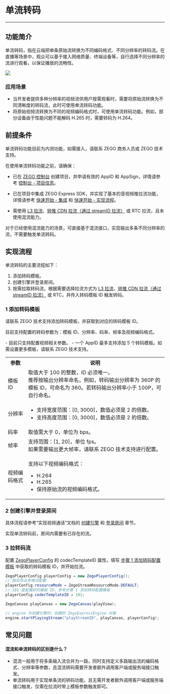 # 单流转码

- - -

## 功能简介

单流转码，指在云端把单条原始流转换为不同编码格式、不同分辨率的转码流。在直播等场景中，观众可以基于接入网络质量、终端设备等，自行选择不同分辨率的流进行观看，以保证播放的流畅性。

<Frame width="512" height="auto" caption="">
  <img src="https://doc-media.zego.im/sdk-doc/Pics/Express/Single_stream_transcoding.jpeg" />
</Frame>

### 应用场景

- 当开发者提供多种分辨率的视频流供用户按需观看时，需要将原始流转换为不同清晰度的转码流，此时可使用单流转码功能。
- 将原始视频流转换为不同的视频编码格式时，可使用单流转码功能。例如，部分设备由于性能问题不能解码 H.265 时，需要转码为 H.264。


## 前提条件

<Warning title="注意">
单流转码功能目前为内测功能，如需接入，请联系 ZEGO 商务人员或 ZEGO 技术支持。
</Warning>

在使用单流转码功能之前，请确保：
- 已在 [ZEGO 控制台](https://console.zego.im) 创建项目，并申请有效的 AppID 和 AppSign，详情请参考 [控制台 - 项目信息](/console/project-info)。
- 已在项目中集成 ZEGO Express SDK，并实现了基本的音视频推拉流功能，详情请参考 [快速开始 - 集成](https://doc-zh.zego.im/article/195) 和 [快速开始 - 实现流程](https://doc-zh.zego.im/article/7627)。

- 需使用 [L3 拉流](https://doc-zh.zego.im/article/6777)、[转推 CDN 拉流（通过 streamID 拉流）](https://doc-zh.zego.im/article/1188) 或 RTC 拉流，且未使用混流能力。

<Note title="说明">
对于已经使用混流能力的场景，可直接基于混流接口，实现输出多条不同分辨率的流，不需要触发单流转码。
</Note>


## 实现流程

单流转码的主要流程如下：
1. 添加转码模板。
2. 创建引擎并登录房间。
3. 按需拉取转码流，根据需要选择拉流方式为 [L3 拉流](https://doc-zh.zego.im/article/6777)、[转推 CDN 拉流（通过 streamID 拉流）](https://doc-zh.zego.im/article/1188) 或 RTC，并传入转码模板 ID 触发转码。


<a name="step1"></a>

### 1 添加转码模板

请联系 ZEGO 技术支持添加转码模板，并获取到对应的转码模板 ID。

目前支持配置的转码参数为：模板 ID、分辨率、码率、帧率及视频编码格式。

<Warning title="注意">
- 目前只支持配置视频相关参数。
- 一个 AppID 最多支持添加 5 个转码模板。如需设置更多模板，请联系 ZEGO 技术支持。
</Warning>

<table>

<tbody><tr>
<th>参数</th>
<th>说明</th>
</tr>
<tr>
<td>模板 ID</td>
<td>取值大于 100 的整数，ID 必须唯一。<br />推荐按输出分辨率命名，例如，转码输出分辨率为 360P 的模板 ID，可命名为 360。若转码输出分辨率小于 100P，可自行命名。</td>
</tr>
<tr>
<td>分辨率</td>
<td><ul><li>支持宽度范围：[0, 3000]，数值必须是 2 的倍数。</li><li>支持高度范围：[0, 3000]，数值必须是 2 的倍数。</li></ul></td>
</tr>
<tr>
<td>码率</td>
<td>取值需大于 0，单位为 bps。</td>
</tr>
<tr>
<td>帧率</td>
<td>支持范围：[1, 20]，单位 fps。<br />如果需要输出更大帧率，请联系 ZEGO 技术支持进行配置。</td>
</tr>
<tr>
<td>视频编码格式</td>
<td><p>支持以下视频编码格式：</p><ul><li>H.264</li><li>H.265</li><li>保持原始流的视频编码格式。</li></ul></td>
</tr>
</tbody></table>


### 2 创建引擎并登录房间

具体流程请参考“实现视频通话”文档的 [创建引擎](https://doc-zh.zego.im/article/7627#createEngine) 和 [登录房间](https://doc-zh.zego.im/article/7627#loginRoom) 章节。

<Warning title="注意">
实现单流转码前，房间内需要有已存在的流。
</Warning>

### 3 拉转码流

配置 [ZegoPlayerConfig](https://doc-zh.zego.im/article/api?doc=Express_Video_SDK_API~java_android~class~ZegoPlayerConfig) 的 codecTemplateID 属性，填写 [步骤 1 添加转码配置模板](https://doc-zh.zego.im/article/17455#step1) 中获取的转码模板 ID，并开始拉流。

```java
ZegoPlayerConfig playerConfig = new ZegoPlayerConfig();
// 按实际业务情况配置
playerConfig.resourceMode = ZegoStreamResourceMode.DEFAULT;
// 101 是配置好的模板 ID，参考步骤 1 添加转码配置模板
playerConfig.codecTemplateID = 101;

ZegoCanvas playCanvas = new ZegoCanvas(playView);

// engine 为创建引擎时，创建的 ZegoExpressEngine 对象
engine.startPlayingStream("playStreamID", playCanvas, playerConfig);
```



## 常见问题

#### 混流和单流转码的区别是什么？

- 混流一般用于将多条输入流合并为一路，同时支持定义多路输出流的编码格式、分辨率等参数，且混流转码需要开发者额外调用客户端或服务端接口触发。
- 单流转码用于实现单条流的转码功能，且无需开发者额外调用客户端或服务端接口触发，仅需在拉流时带上模板参数触发即可。
